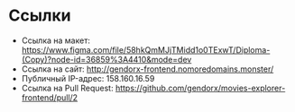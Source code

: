 # Ссылки
- Ссылка на макет: https://www.figma.com/file/58hkQmMJjTMidd1o0TExwT/Diploma-(Copy)?node-id=36859%3A4410&mode=dev
- Ссылка на сайт: http://gendorx-frontend.nomoredomains.monster/
- Публичный IP-адрес: 158.160.16.59
- Ссылка на Pull Request: https://github.com/gendorx/movies-explorer-frontend/pull/2